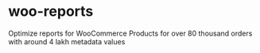 # woo-reports
Optimize reports for WooCommerce Products for over 80 thousand orders with around 4 lakh metadata values
